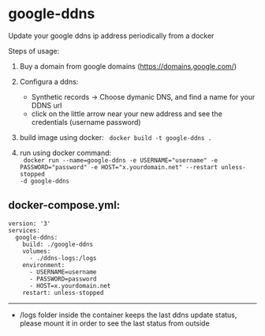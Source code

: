 # google-ddns
Update your google ddns ip address periodically from a docker

Steps of usage:
1. Buy a domain from google domains (https://domains.google.com/)
2. Configura a ddns:
     - Synthetic records -> Choose dymanic DNS, and find a name for your DDNS url
     - click on the little arrow near your new address and see the credentials (username password)
  
3. build image using docker:
    <code>
        docker build -t google-ddns .
    </code>
4. run using docker command:  
    <code>
     docker run --name=google-ddns -e USERNAME="username" -e PASSWORD="password" -e HOST="x.yourdomain.net" --restart unless-stopped -d google-ddns
    </code>
    
docker-compose.yml:
  --- 
    version: '3'
    services:
      google-ddns:
        build: ./google-ddns
        volumes:
          - ./ddns-logs:/logs
        environment:
          - USERNAME=username
          - PASSWORD=password
          - HOST=x.yourdomain.net
        restart: unless-stopped
   ---
    
  - /logs folder inside the container keeps the last ddns update status, please mount it in order to see the last status from outside

